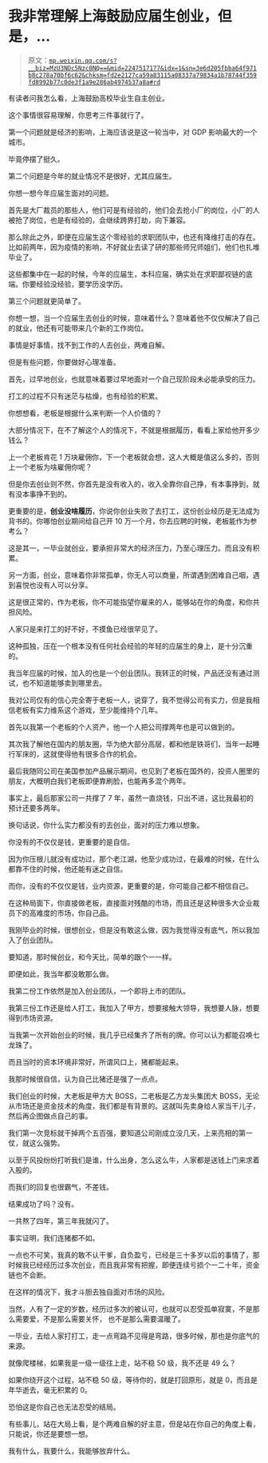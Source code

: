 # 我非常理解上海鼓励应届生创业，但是，...

> 原文：[`mp.weixin.qq.com/s?__biz=MzU3NDc5Nzc0NQ==&mid=2247517177&idx=1&sn=3e6d205fbba64f971b8c278a70bf6c62&chksm=fd2e2127ca59a83115a08337a79834a1b78744f359fd8992b77c0de3f1a9e286ab4974537a8a#rd`](http://mp.weixin.qq.com/s?__biz=MzU3NDc5Nzc0NQ==&mid=2247517177&idx=1&sn=3e6d205fbba64f971b8c278a70bf6c62&chksm=fd2e2127ca59a83115a08337a79834a1b78744f359fd8992b77c0de3f1a9e286ab4974537a8a#rd)

有读者问我怎么看，上海鼓励高校毕业生自主创业。 

这个事情很容易理解，你思考三件事就行了。 

第一个问题就是经济的影响，上海应该说是这一轮当中，对 GDP 影响最大的一个城市。 

毕竟停摆了挺久。 

第二个问题是今年的就业情况不是很好，尤其应届生。 

你想一想今年应届生面对的问题。 

首先是大厂裁员的那些人，他们可是有经验的，他们会去抢小厂的岗位，小厂的人被抢了岗位，也是有经验的，会继续跨界打劫，向下兼容。

那么除此之外，即便在应届生这个零经验的求职团队中，也还有降维打击的存在。比如前两年，因为疫情的影响，不好就业去读了研的那些师兄师姐们，他们也扎堆毕业了。

这些都集中在一起的时候，今年的应届生，本科应届，确实处在求职鄙视链的底端。你要经验没经验，要学历没学历。 

第三个问题就更简单了。 

你想一想，当一个应届生去创业的时候，意味着什么？意味着他不仅仅解决了自己的就业，他还有可能带来几个新的工作岗位。

事情是好事情，找不到工作的人去创业，两难自解。 

但是有些问题，你要做好心理准备。

首先，过早地创业，也就意味着要过早地面对一个自己现阶段未必能承受的压力。

打工的过程不只有迷茫与枯燥，也有经验的积累。

你想想看，老板是根据什么来判断一个人价值的？ 

大部分情况下，在不了解这个人的情况下，不就是根据履历，看看上家给他开多少钱么？

上一个老板肯花 1 万块雇佣你，下一个老板就会想，这人大概是值这么多的，否则上一个老板为啥雇佣你呢？

但是你去创业则不然，你首先是没有收入的，收入全靠你自己挣，有本事挣到，就有没本事挣不到的。 

更重要的是，**创业没啥履历**，你说你创业失败了去打工，这份创业经历是无法成为背书的。你哪怕创业期间给自己开 10 万一个月，你去应聘的时候，老板能作为参考么？ 

这是其一，一毕业就创业，要承担非常大的经济压力，乃至心理压力。而且没有积累。 

另一方面，创业，意味着你非常孤单，你无人可以商量，所谓遇到困难自己咽，遇到喜悦也没有人可以分享。 

这是很正常的，作为老板，你不可能指望你雇来的人，能够站在你的角度，和你共担风险。 

人家只是来打工的好不好，不摸鱼已经很罕见了。

这种孤独，压在一个根本没有任何社会经验的年轻的应届生的身上，是十分沉重的。

我当年应届的时候，加入的也是一个创业团队。我转正的时候，产品还没有通过测试，也不知道能够卖到哪里去。

我对公司仅有的信心完全寄于老板一人，说穿了，我不觉得公司有实力，但是我相信老板有实力维系这个游戏，至少能维持个几年。

首先以我第一个老板的个人资产，他一个人把公司撑两年也是可以做到的。

其次我了解他在国内的朋友圈，华为绝大部分高层，都和他是铁哥们，当年一起睡行军床的，这就使得他有很多合作的机会。 

最后我随同公司在美国参加产品展示期间，也见到了老板在国外的，投资人圈里的朋友，大概明白我们老板即便靠刷脸，也能再多混个两年。

事实上，最后那家公司一共撑了 7 年，虽然一直烧钱，只出不进，这比我最初的预计还要多两年。

换句话说，你什么实力都没有的去创业，面对的压力难以想象。

你没有的不仅仅是钱，更重要的是自信。 

因为你压根儿就没有成功过，那个老江湖，他至少成功过，在最难的时候，在什么都靠不住的时候，他还能有迷之自信。

而你，没有的不仅仅是钱，业内资源，更重要的是，你可能自己都不相信自己。

在这种局面下，你直接做老板，直接面对残酷的市场，而且还是这种很多大企业裁员下的高难度的市场，你自己品。

我刚毕业的时候，很想创业，但是没有敢这么做，因为我觉得没有底气，所以我加入了创业团队。 

要知道，那时候创业，和今天比，简单的跟个一一样。

即便如此，我当年都没敢那么做。

我第二份工作依然是加入创业团队，一个即将上市的团队。

我第三份工作还是给人打工，我加入了甲方，想要接触大领导，我想要人脉，想要得到市场资源。

当我第一次开始创业的时候，我几乎已经集齐了所有的牌。你可以认为都能召唤七龙珠了。

而且当时的资本环境非常好，所谓风口上，猪都能起来。

我那时候很自信，认为自己比猪还是强了一点点。 

我们创业的时候，大老板是甲方大 BOSS，二老板是乙方龙头集团大 BOSS，无论从市场还是资金技术的角度，我们都是有背景的。这就叫先卖身给人家当干儿子，然后再企图做点自己的事。 

我们第一次竞标就干掉两个五百强，要知道公司刚成立没几天，上来亮相的第一仗，就这么强势。

以至于风投纷纷打听我们是谁，什么出身，怎么这么牛，人家都是送钱上门来求着入股的。 

而我们的回复也很霸气，不差钱。

结果成功了吗？没有。

一共熬了四年，第三年我就闪了。

事实证明，我们连猪都不如。

一点也不可笑，我真的敢不认干爹，自负盈亏，已经是三十多岁以后的事情了，那时候我已经经历过多次创业，而且我非常有把握，即便连续亏损个一二十年，资金链也不会断。

在这样的情况下，我才斗胆去独自面对市场的风险。

当然，人有了一定的岁数，经历过多次的被认可，也就可以忍受孤单寂寞，不是那么需要爱，不是那么需要关怀， 也不是那么需要温暖了。

一毕业，去给人家打打工，走一点弯路不见得是弯路，很多时候，那也是你底气的来源。

就像爬楼梯，如果我是一级一级往上走，站不稳 50 级，我不还是 49 么？

如果你绕开这个过程，站不稳 50 级，等待你的，就是打回原形，就是 0，而且是年华逝去，毫无积累的 0。

恐怕这是你自己也无法忍受的结局。

有些事儿，站在大局上看，是个两难自解的好主意，但是站在你自己的角度上看，只能说，你还是要想一想。

我有什么，我要什么，我能够放弃什么。